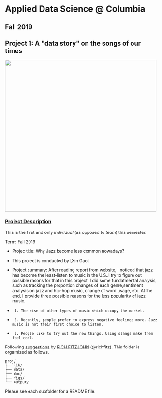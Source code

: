 # Applied Data Science @ Columbia
## Fall 2019
## Project 1: A "data story" on the songs of our times

<img src="figs/title1.jpeg" width="500">

### [Project Description](doc/)
This is the first and only *individual* (as opposed to *team*) this semester. 

Term: Fall 2019

+ Projec title: Why Jazz become less common nowadays?
+ This project is conducted by [Xin Gao]

+ Project summary: After reading report from website, I noticed that jazz has become the least-listen to music in the U.S..I try to figure out possible rasons for that in this project. I did some fundatmental analysis, such as tracking the proportion changes of each genre,sentiment analysis on jazz and hip-hop music, change of word usage, etc. At the end, I provide three possible reasons for the less popularity of jazz music. 
+      1. The rise of other types of music which occupy the market. 

+      2. Recently, people prefer to express negative feelings more. Jazz music is not their first choice to listen.

+      3. People like to try out the new things. Using slangs make them feel cool.

Following [suggestions](http://nicercode.github.io/blog/2013-04-05-projects/) by [RICH FITZJOHN](http://nicercode.github.io/about/#Team) (@richfitz). This folder is orgarnized as follows.

```
proj/
├── lib/
├── data/
├── doc/
├── figs/
└── output/
```

Please see each subfolder for a README file.
